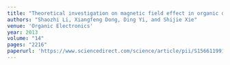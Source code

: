 ```yaml
---
title: "Theoretical investigation on magnetic field effect in organic devices with asymmetrical molecules"
authors: "Shaozhi Li, Xiangfeng Dong, Ding Yi, and Shijie Xie"
venue: 'Organic Electronics'
year: 2013
volume: "14"
pages: "2216"
paperurl: 'https://www.sciencedirect.com/science/article/pii/S1566119913002565'
---
```

